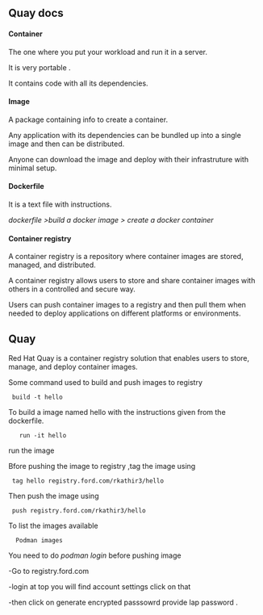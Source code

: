 ## Quay docs

#### Container 
The one where you put your workload and run it in a server. 

It is very portable .

It  contains code with all its dependencies.

#### Image
A package containing info to create a container.

Any application with its dependencies can be bundled up into a single image and then can be distributed.

Anyone can download the image and deploy with their infrastruture with minimal setup.

#### Dockerfile
It is a text file with instructions.

*dockerfile >build a docker image > create a docker container*

#### Container registry

A container registry is a  repository where container images are stored, managed, and distributed.

A container registry allows users to store and share container images with others in a controlled and secure way.

Users can push container images to a registry and then pull them when needed to deploy applications on different platforms or environments.



## Quay

Red Hat Quay is a container registry solution that enables users to store, manage, and deploy container images. 

Some command used to build and push images to registry

     build -t hello

  To build a image named hello with the instructions given from the dockerfile.

       run -it hello 

  run the image

Bfore pushing the image to registry ,tag the image using 

     tag hello registry.ford.com/rkathir3/hello

Then push the image using 

     push registry.ford.com/rkathir3/hello


  To list the images available

      Podman images

You need to do *podman login* before pushing image

 -Go to registry.ford.com 

 -login at top you will find account settings click on that 

 -then click on generate encrypted passsowrd provide lap password .